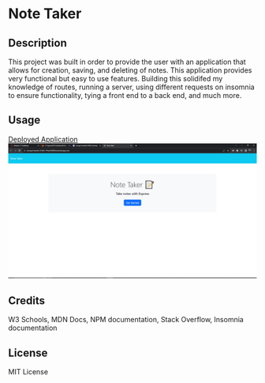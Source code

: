 # Note Taker

## Description

This project was built in order to provide the user with an application that allows for creation, saving, and deleting of notes. This application provides very functional but easy to use features. Building this solidifed my knowledge of routes, running a server, using different requests on insomnia to ensure functionality, tying a front end to a back end, and much more.

## Usage

[Deployed Application](https://tranquil-hamlet-61645-7f5ea760963e.herokuapp.com/)
![Deployed Screenshot](./Develop/public/assets/images/notetaker.PNG)

## Credits

W3 Schools, MDN Docs, NPM documentation, Stack Overflow, Insomnia documentation

## License

MIT License
